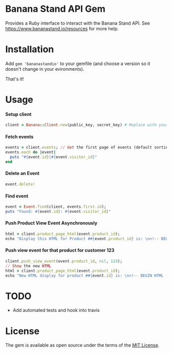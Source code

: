 # Banana Stand API Gem
Provides a Ruby interface to interact with the Banana Stand API. See https://www.bananastand.io/resources for more help.

# Installation
Add `gem 'bananastandio'` to your gemfile (and choose a version so it doesn't change in your evironments).

That's it!

# Usage

#### Setup client
```ruby
client = Banana::Client.new(public_key, secret_key) # Replace with your keys
```

#### Fetch events
```ruby
events = client.events; // Get the first page of events (default sorting is most recently updated first)
events.each do |event|
  puts "#{event.id}|#{event.visitor_id}"
end
```

#### Delete an Event
```ruby
event.delete!
```

#### Find event
```ruby
event = Event.find(client, events.first.id);
puts "Found: #{event.id}: #{event.visitor_id}"
```

#### Push Product View Event Asynchronously
```ruby
html = client.product_page_html(event.product_id);
echo "Display this HTML for Product ##{event.product_id} is: \n<!-- BEGIN HTML -.\n#{html}\n<!-- END HTML -->\n";
```

#### Push view event for that product for customer 123
```ruby
client.push_view_event(event.product_id, nil, 123);
// Show the new HTML
html = client.product_page_html(event.product_id);
echo "New HTML display for product ##{event.id} is: \n<!-- BEGIN HTML -.\n{html}\n<!-- END HTML -->\n";
```

# TODO
* Add automated tests and hook into travis

# License
The gem is available as open source under the terms of the [MIT License](http://opensource.org/licenses/MIT).
